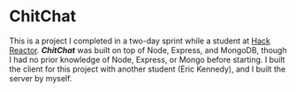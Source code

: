 # ChitChat

This is a project I completed in a two-day sprint while a student at [Hack Reactor](http://hackreactor.com). ***ChitChat*** was built on top of Node, Express, and MongoDB, though I had no prior knowledge of Node, Express, or Mongo before starting. I built the client for this project with another student (Eric Kennedy), and I built the server by myself.